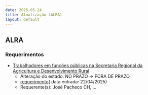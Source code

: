 ```yaml
---
date: 2025-05-24
title: Atualização (ALRA)
layout: default
---
```

## ALRA

### Requerimentos

* [Trabalhadores em funções públicas na Secretaria Regional da Agricultura e Desenvolvimento Rural](http://base.alra.pt:82/4DACTION/w_pesquisa_registo/4/8805)
  * Alteração do estado: NO PRAZO → FORA DE PRAZO
  * [requerimento](http://base.alra.pt:82/Doc_Req/XIIIreque336.pdf)( data entrada: 22/04/2025)
  * Requerente(s): José Pacheco CH, ...

